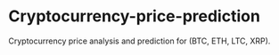 # Cryptocurrency-price-prediction
Cryptocurrency price analysis and prediction for (BTC, ETH, LTC, XRP).
